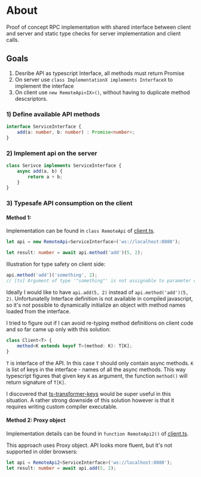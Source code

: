 # About

Proof of concept RPC implementation with shared interface between client and server
and static type checks for server implementation and client calls.

## Goals

1) Desribe API as typescript Interface, all methods must return Promise
2) On server use `class ImplementationX implements InterfaceX` to implement the interface
3) On client use `new RemoteApi<IX>()`, without having to duplicate method descsriptors.

### 1) Define available API methods

```ts
interface ServiceInterface {
    add(a: number, b: number) : Promise<number>;
}
```

### 2) Implement api on the server

```ts
class Serivce implements ServiceInterface {
    async add(a, b) {
        return a + b;
    }
}
```

### 3) Typesafe API consumption on the client

#### Method 1:

Implementation can be found in `class RemoteApi` of [client.ts](./src/client.ts#L54).

```ts
let api = new RemoteApi<ServiceInterface>('ws://localhost:8080');

let result: number = await api.method('add')(5, 2);
```

Illustration for type safety on client side:

```ts
api.method('add')('something', 2);
// [ts] Argument of type '"something"' is not assignable to parameter of type 'number'.
```

Ideally I would like to have `api.add(5, 2)` instead of `api.method('add')(5, 2)`. Unfortunatelly
Interface definition is not available in compiled javascript, so it's not possible to dynamically initialize
an object with method names loaded from the interface.

I tried to figure out if I can avoid re-typing method definitions on
client code and so far came up only with this solution:

```ts
class Client<T> {
    method<K extends keyof T>(method: K): T[K];
}
```

`T` is interface of the API. In this case `T` should only contain async methods.
`K` is list of keys in the interface - names of all the async methods.
This way typescript figures that given key `K` as argument, the function
`method()` will return signature of `T[K]`.

I discovered that [ts-transformer-keys](https://github.com/kimamula/ts-transformer-keys) would
be super useful in this situation. A rather strong downside of this solution however is that it
requires writing custom compiler executable.

#### Method 2: Proxy object

Implementation details can be found in `function RemoteApi2()` of [client.ts](./src/client.ts#L63).

This approach uses Proxy object. API looks more fluent, but it's not supported in older browsers:

```ts
let api = RemoteApi2<ServiceInterface>('ws://localhost:8080');
let result: number = await api.add(5, 2);
```